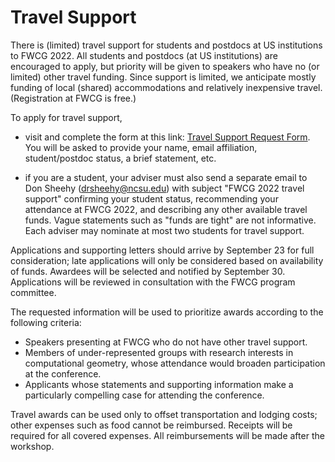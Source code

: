 # Travel Support


There is (limited) travel support for students and postdocs at US institutions to FWCG 2022.
All students and postdocs (at US institutions) are encouraged to apply, but
priority will be given to speakers who have no (or limited) other travel
funding. Since support is limited, we anticipate mostly funding of local
(shared) accommodations and relatively inexpensive travel. (Registration at
FWCG is free.)

To apply for travel support,

- visit and complete the form at this link:
  [Travel Support Request Form](https://forms.gle/H47PxXcGuKvdZWAn8).  You will
  be asked to provide your name, email affiliation, student/postdoc status,
  a brief statement, etc.

- if you are a student, your adviser must also send a separate email to Don
  Sheehy (drsheehy@ncsu.edu) with subject "FWCG 2022 travel support"
  confirming your student status, recommending your attendance at FWCG 2022,
  and describing any other available travel funds. Vague statements such as
  "funds are tight" are not informative. Each adviser may nominate at most
  two students for travel support.

Applications and supporting letters should arrive by September 23 for full
consideration; late applications will only be considered based on
availability of funds. Awardees will be selected and notified by
September 30.  Applications will be reviewed in consultation with the FWCG
program committee.

The requested information will be used to prioritize awards according to the
following criteria:

- Speakers presenting at FWCG who do not have other travel support.
- Members of under-represented groups with research interests in
  computational geometry, whose attendance would broaden participation at the
  conference.
- Applicants whose statements and supporting information make a particularly
  compelling case for attending the conference.

Travel awards can be used only to offset transportation and lodging costs;
other expenses such as food cannot be reimbursed. Receipts will be required
for all covered expenses. All reimbursements will be made after the workshop.
